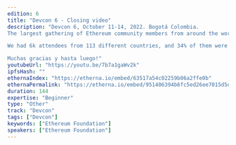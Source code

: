```yaml
---
edition: 6
title: "Devcon 6 - Closing video"
description: "Devcon 6, October 11-14, 2022. Bogotá Colombia. 
The largest gathering of Ethereum community members from around the world. 

We had 6k attendees from 113 different countries, and 34% of them were Spanish-Speakers. We held 200 hours of programming with 77 sessions by 444 speakers for 10 tracks. 

Muchas gracias y hasta luego!"
youtubeUrl: "https://youtu.be/7b7a1gaWv2k"
ipfsHash: ""
ethernaIndex: "https://etherna.io/embed/63517a54c02259b06a2ffe0b"
ethernaPermalink: "https://etherna.io/embed/951406394b6fc5ed26ee7015d5d1042f2abee6e11ae277e51ac4d268afa53b3a"
duration: 144
expertise: "Beginner"
type: "Other"
track: "Devcon"
tags: ["Devcon"]
keywords: ["Ethereum Foundation"]
speakers: ["Ethereum Foundation"]
---
```

